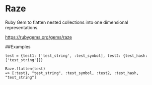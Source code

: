# Raze
Ruby Gem to flatten nested collections into one dimensional representations.

https://rubygems.org/gems/raze

##Examples
```
test = {test1: ['test_string', :test_symbol], test2: {test_hash: ['test_string']}}

Raze.flatten(test)
=> [:test1, "test_string", :test_symbol, :test2, :test_hash, "test_string"]

```
